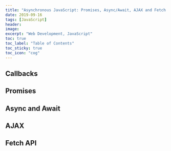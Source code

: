```yaml
---
title: "Asynchronous JavaScript: Promises, Async/Await, AJAX and Fetch API"
date: 2019-09-16
tags: [JavaScript]
header:
image:
excerpt: "Web Development, JavaScript"
toc: true
toc_label: "Table of Contents"
toc_sticky: true
toc_icon: "cog"
---
```


## Callbacks



## Promises



## Async and Await



## AJAX



## Fetch API


